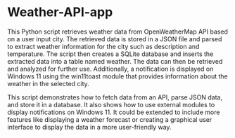 # Weather-API-app
This Python script retrieves weather data from OpenWeatherMap API based on a user input city. The retrieved data is stored in a JSON file and parsed to extract weather information for the city such as description and temperature. The script then creates a SQLite database and inserts the extracted data into a table named weather. The data can then be retrieved and analyzed for further use. Additionally, a notification is displayed on Windows 11 using the win11toast module that provides information about the weather in the selected city.

This script demonstrates how to fetch data from an API, parse JSON data, and store it in a database. It also shows how to use external modules to display notifications on Windows 11. It could be extended to include more features like displaying a weather forecast or creating a graphical user interface to display the data in a more user-friendly way.
